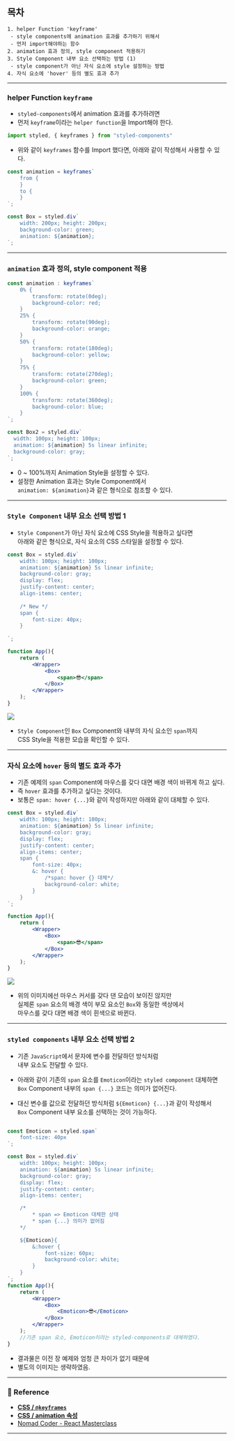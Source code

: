 
## 목차

```
1. helper Function 'keyframe'
 - style components에 animation 효과를 추가하기 위해서
 - 먼저 import해야하는 함수
2. animation 효과 정의, style component 적용하기
3. Style Component 내부 요소 선택하는 방법 (1)
 - style component가 아닌 자식 요소에 style 설정하는 방법
4. 자식 요소에 'hover' 등의 별도 효과 추가
```

---

### helper Function `keyframe` 

- `styled-components`에서 animation 효과를 추가하려면
- 먼저 `keyframe`이라는 `helper function`을 Import해야 한다.

``` js
import styled, { keyframes } from "styled-components"
```

- 위와 같이 `keyframes` 함수를 Import 했다면, 아래와 같이 작성해서 사용할 수 있다.

``` jsx
const animation = keyframes`
	from {
	}
	to {
	}
`;
```


``` jsx
const Box = styled.div`
	width: 200px; height: 200px;
	background-color: green;
	animation: ${animation};
`;

```
---

### `animation` 효과 정의, style component 적용

``` jsx
const animation : keyframes`
	0% {
		transform: rotate(0deg);
	    background-color: red;
	}
	25% {
		transform: rotate(90deg);
		background-color: orange;
	}
	50% {
		transform: rotate(180deg);
		background-color: yellow;
	}
	75% {
		transform: rotate(270deg);
		background-color: green;
	}
	100% {
		transform: rotate(360deg);
		background-color: blue;
	}
`;

const Box2 = styled.div`
  width: 100px; height: 100px;
  animation: ${animation} 5s linear infinite;
  background-color: gray;
`;
```

- 0 ~ 100%까지 Animation Style을 설정할 수 있다.
- 설정한 Animation 효과는 Style Component에서 <br/>
	`animation: ${animation}`과 같은 형식으로 참조할 수 있다.

---
### `Style Component` 내부 요소 선택 방법 1

- `Style Component`가 아닌 자식 요소에 CSS Style을 적용하고 싶다면 <br/>
	아래와 같은 형식으로, 자식 요소의 CSS 스타일을 설정할 수 있다.

``` jsx
const Box = styled.div`
	width: 100px; height: 100px;
	animation: ${animation} 5s linear infinite;
	background-color: gray;
	display: flex;
	justify-content: center;
	align-items: center;
	
	/* New */
	span {
		font-size: 40px;
	}
	
`;

function App(){
	return (
		<Wrapper>
			<Box>
				<span>😎</span>
			</Box>
		</Wrapper>
	);
}
```

<img src="RefImgs/animation_exam.png"/>

- `Style Component`인 `Box` Component와 내부의 자식 요소인 `span`까지 <br/>
	CSS Style을 적용한 모습을 확인할 수 있다.

---

### 자식 요소에 `hover` 등의 별도 효과 추가

- 기존 예제의 `span` Component에 마우스를 갖다 대면 배경 색이 바뀌게 하고 싶다.
- 즉 `hover` 효과를 추가하고 싶다는 것이다.
- 보통은 `span: hover {...}`와 같이 작성하지만 아래와 같이 대체할 수 있다.

```jsx
const Box = styled.div`
	width: 100px; height: 100px;
	animation: ${animation} 5s linear infinite;
	background-color: gray;
	display: flex;
	justify-content: center;
	align-items: center;
	span {
		font-size: 40px;
		&: hover {
			/*span: hover {} 대체*/
			background-color: white;
		}
	}
`;

function App(){
	return (
		<Wrapper>
			<Box>
				<span>😎</span>
			</Box>
		</Wrapper>
	);
}
```

<img src="RefImgs/animation_hover.png">

- 위의 이미지에선 마우스 커서를 갖다 댄 모습이 보이진 않지만 <br/>
	실제론 `span` 요소의 배경 색이 부모 요소인 `Box`와 동일한 색상에서 <br/>
	마우스를 갖다 대면 배경 색이 흰색으로 바뀐다.
---
### `styled components` 내부 요소 선택 방법 2

- 기존 `JavaScript`에서 문자에 변수를 전달하던 방식처럼 <br/>
	내부 요소도 전달할 수 있다.
* 아래와 같이 기존의 `span` 요소를 `Emoticon`이라는 `styled component` 대체하면 <br/>
	`Box` Component 내부의 `span {...}` 코드는 의미가 없어진다.
- 대신 변수를 값으로 전달하던 방식처럼 `${Emoticon} {...}`과 같이 작성해서 <br/>
	`Box` Component 내부 요소를 선택하는 것이 가능하다.

``` jsx

const Emoticon = styled.span`
	font-size: 40px
`;

const Box = styled.div`
	width: 100px; height: 100px;
	animation: ${animation} 5s linear infinite;
	background-color: gray;
	display: flex;
	justify-content: center;
	align-items: center;

	/*
		* span => Emoticon 대체한 상태
		* span {...} 의미가 없어짐
	*/

	${Emoticon}{
		&:hover {
			font-size: 60px;
			background-color: white;
		}
	}
`;
function App(){
	return (
		<Wrapper>
			<Box>
				<Emoticon>😎</Emoticon>
			</Box>
		</Wrapper>
	);
	//기존 span 요소, Emoticon이라는 styled-components로 대체하였다.
}
```

- 결과물은 이전 장 예제와 엄청 큰 차이가 없기 때문에 <br/>
- 별도의 이미지는 생략하였음.

---
### 📔 Reference

- **[CSS / `@keyframes`](https://developer.mozilla.org/ko/docs/Web/CSS/@keyframes)**
- **[CSS / animation 속성](https://developer.mozilla.org/ko/docs/Web/CSS/animation)**
- [Nomad Coder - React Masterclass](https://nomadcoders.co/react-masterclass)

---
